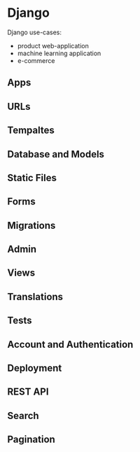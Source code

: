 # Django

Django use-cases:

- product web-application
- machine learning application
- e-commerce

## Apps

## URLs

## Tempaltes

## Database and Models

## Static Files

## Forms

## Migrations

## Admin

## Views

## Translations

## Tests

## Account and Authentication

## Deployment

## REST API

## Search

## Pagination